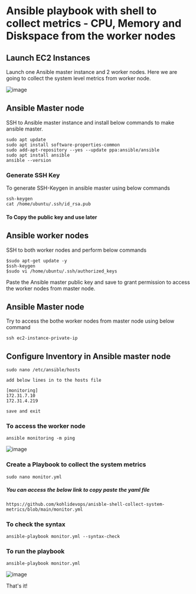 # Ansible playbook with shell to collect metrics - CPU, Memory and Diskspace from the worker nodes

## Launch EC2 Instances

Launch one Ansible master instance and 2 worker nodes. Here we are going to collect the system level metrics from worker node.

![image](https://github.com/kohlidevops/anisble-shell-collect-system-metrics/assets/100069489/2638bfea-1cdc-4675-9d9b-0d804b716286)

## Ansible Master node

SSH to Ansible master instance and install below commands to make ansible master.

```
sudo apt update
sudo apt install software-properties-common
sudo add-apt-repository --yes --update ppa:ansible/ansible
sudo apt install ansible
ansible --version
```

### Generate SSH Key

To generate SSH-Keygen in ansible master using below commands

```
ssh-keygen
cat /home/ubuntu/.ssh/id_rsa.pub
```

#### To Copy the public key and use later

## Ansible worker nodes

SSH to both worker nodes and perform below commands

```
$sudo apt-get update -y
$ssh-keygen
$sudo vi /home/ubuntu/.ssh/authorized_keys
```
Paste the Ansible master public key and save to grant permission to access the worker nodes from master node.

## Ansible Master node

Try to access the bothe worker nodes from master node using below command

```
ssh ec2-instance-private-ip
```

## Configure Inventory in Ansible master node

```
sudo nano /etc/ansible/hosts

add below lines in to the hosts file

[monitoring]
172.31.7.10
172.31.4.219

save and exit
```

### To access the worker node

```
ansible monitoring -m ping
```

![image](https://github.com/kohlidevops/anisble-shell-collect-system-metrics/assets/100069489/8c869b8f-d029-4c23-b40d-0e57bedcfeb3)

### Create a Playbook to collect the system metrics

```
sudo nano monitor.yml
```

##### You can access the below link to copy paste the yaml file

```
https://github.com/kohlidevops/anisble-shell-collect-system-metrics/blob/main/monitor.yml
```

### To check the syntax 

```
ansible-playbook monitor.yml --syntax-check
```

### To run the playbook

```
ansible-playbook monitor.yml
```

![image](https://github.com/kohlidevops/anisble-shell-collect-system-metrics/assets/100069489/aa3d1e2c-6fd5-4a38-8813-d7cffaa4ef9d)

That's it!
